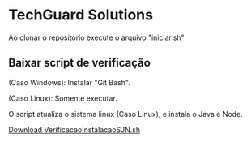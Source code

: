# TechGuard Solutions
Ao clonar o repositório execute o arquivo "iniciar.sh"


## Baixar script de verificação
(Caso Windows): Instalar "Git Bash".

(Caso Linux): Somente executar.

O script atualiza o sistema linux (Caso Linux), e instala o Java e Node.

[Download VerificacaoInstalacaoSJN.sh](https://github.com/TechGuard-Solutions/Site-Institucional/releases/download/v1.0/VerificacaoInstalacaoSJN.sh)